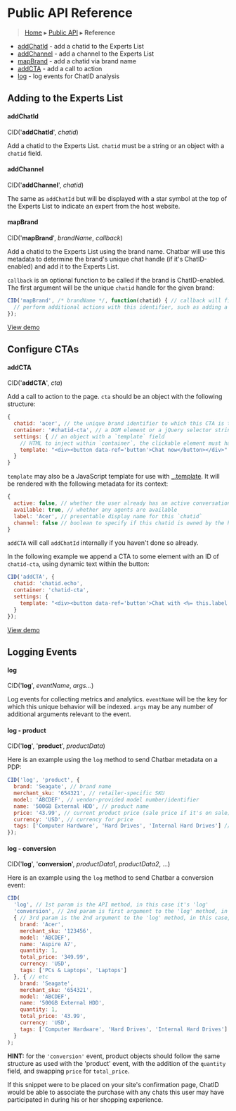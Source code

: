 Public API Reference
====================

> [Home](index.md) ▸ [Public API](index.md#Public_API) ▸ **Reference**

* [addChatId](public-api-reference.md#addChatId) - add a chatid to the Experts List
* [addChannel](public-api-reference.md#addChannel) - add a channel to the Experts List
* [mapBrand](public-api-reference.md#mapBrand) - add a chatid via brand name
* [addCTA](public-api-reference.md#addCTA) - add a call to action
* [log](public-api-reference.md#log) - log events for ChatID analysis

Adding to the Experts List
--------------------------

#### addChatId

CID('**addChatId**', *chatid*)

Add a chatid to the Experts List. `chatid` must be a string or an object with a `chatid`
field.

#### addChannel

CID('**addChannel**', *chatid*)

The same as `addChatId` but will be displayed with a star symbol at the top of the
Experts List to indicate an expert from the host website.

#### mapBrand

CID('**mapBrand**', *brandName*, *callback*)

Add a chatid to the Experts List using the brand name. Chatbar will use this metadata to
determine the brand's unique chat handle (if it's ChatID-enabled) and add it to the
Experts List.

`callback` is an optional function to be called if the brand is ChatID-enabled. The first
argument will be the unique `chatid` handle for the given brand:

```javascript
CID('mapBrand', /* brandName */, function(chatid) { // callback will fire if this brand is ChatID-enabled, with the `chatid` handle for the first argument
  // perform additional actions with this identifier, such as adding a CTA
});
```

[View demo](https://s3.amazonaws.com/chatid-mojo/g/context/docs-map-brand/index.html)

Configure CTAs
--------------

#### addCTA

CID('**addCTA**', *cta*)

Add a call to action to the page. `cta` should be an object with the following structure:

```javascript
{
  chatid: 'acer', // the unique brand identifier to which this CTA is tied
  container: '#chatid-cta', // a DOM element or a jQuery selector string
  settings: { // an object with a `template` field
    // HTML to inject within `container`, the clickable element must have a parent and specify data-ref='button'
    template: "<div><button data-ref='button'>Chat now</button></div>"
  }
}
```

`template` may also be a JavaScript template for use with
[_.template](http://underscorejs.org/#template). It will be rendered with the following
metadata for its context:

```javascript
{
  active: false, // whether the user already has an active conversation with this `chatid`
  available: true, // whether any agents are available
  label: 'Acer', // presentable display name for this `chatid`
  channel: false // boolean to specify if this chatid is owned by the hosting channel
}
```

`addCTA` will call `addChatId` internally if you haven't done so already.

In the following example we append a CTA to some element with an ID of `chatid-cta`,
using dynamic text within the button:

```javascript
CID('addCTA', {
  chatid: 'chatid.echo',
  container: 'chatid-cta',
  settings: {
    template: "<div><button data-ref='button'>Chat with <%= this.label %></button></div>"
  }
});
```

[View demo](https://s3.amazonaws.com/chatid-mojo/g/context/docs-cta/index.html)

Logging Events
--------------

#### log

CID('**log**', *eventName*, *args...*)

Log events for collecting metrics and analytics. `eventName` will be the key for which
this unique behavior will be indexed. `args` may be any number of additional arguments
relevant to the event.

#### log - product

CID('**log**', '**product**', *productData*)

Here is an example using the `log` method to send Chatbar metadata on a PDP:

```javascript
CID('log', 'product', {
  brand: 'Seagate', // brand name
  merchant_sku: '654321', // retailer-specific SKU
  model: 'ABCDEF', // vendor-provided model number/identifier
  name: '500GB External HDD', // product name
  price: '43.99', // current product price (sale price if it's on sale)
  currency: 'USD', // currency for price
  tags: ['Computer Hardware', 'Hard Drives', 'Internal Hard Drives'] // an array of tags that describe the product
});
```

#### log - conversion

CID('**log**', '**conversion**', *productData1*, *productData2*, ...)

Here is an example using the `log` method to send Chatbar a conversion event:

```javascript
CID(
  'log', // 1st param is the API method, in this case it's 'log'
  'conversion', // 2nd param is first argument to the 'log' method, in this case it's 'conversion'
  { // 3rd param is the 2nd argument to the 'log' method, in this case, the 1st of 2 products purchased
    brand: 'Acer',
    merchant_sku: '123456',
    model: 'ABCDEF',
    name: 'Aspire A7',
    quantity: 1,
    total_price: '349.99',
    currency: 'USD',
    tags: ['PCs & Laptops', 'Laptops']
  }, { // etc
    brand: 'Seagate',
    merchant_sku: '654321',
    model: 'ABCDEF',
    name: '500GB External HDD',
    quantity: 1,
    total_price: '43.99',
    currency: 'USD',
    tags: ['Computer Hardware', 'Hard Drives', 'Internal Hard Drives']
  }
);
```

**HINT:** for the `'conversion'` event, product objects should follow the same structure
as used with the 'product' event, with the addition of the `quantity` field, and swapping
`price` for `total_price`.

If this snippet were to be placed on your site's confirmation page, ChatID would be able
to associate the purchase with any chats this user may have participated in during his or
her shopping experience.

